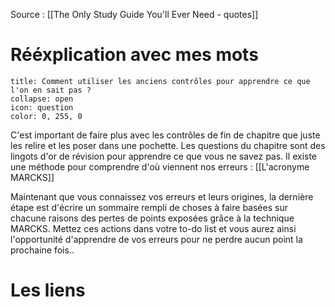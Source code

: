 Source : [[The Only Study Guide You'll Ever Need - quotes]]
# Rééxplication avec mes mots
```ad-help
title: Comment utiliser les anciens contrôles pour apprendre ce que l'on en sait pas ?
collapse: open
icon: question
color: 0, 255, 0
```

C'est important de faire plus avec les contrôles de fin de chapitre que juste les relire et les poser dans une pochette. Les questions du chapitre sont des lingots d'or de révision pour apprendre ce que vous ne savez pas. Il existe une méthode pour comprendre d'où viennent nos erreurs : [[L'acronyme MARCKS]]

Maintenant que vous connaissez vos erreurs et leurs origines, la dernière étape est d'écrire un sommaire rempli de choses à faire basées sur chacune raisons des pertes de points exposées grâce à la technique MARCKS. Mettez ces actions dans votre to-do list et vous aurez ainsi l'opportunité d'apprendre de vos erreurs pour ne perdre aucun point la prochaine fois..
# Les liens
